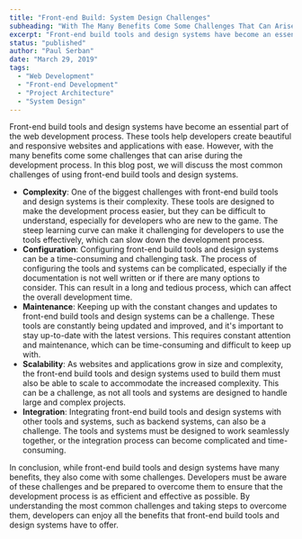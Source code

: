 ```yaml
---
title: "Front-end Build: System Design Challenges"
subheading: "With The Many Benefits Come Some Challenges That Can Arise During The Development Process"
excerpt: "Front-end build tools and design systems have become an essential part of the web development process. These tools help developers create beautiful and responsive websites and applications with ease. However, with the many benefits come some challenges that can arise during the development process. In this blog post, we will discuss the most common challenges of using front-end build tools and design systems."
status: "published"
author: "Paul Serban"
date: "March 29, 2019"
tags:
  - "Web Development"
  - "Front-end Development"
  - "Project Architecture"
  - "System Design"
---
```


Front-end build tools and design systems have become an essential part of the web development process. These tools help developers create beautiful and responsive websites and applications with ease. However, with the many benefits come some challenges that can arise during the development process. In this blog post, we will discuss the most common challenges of using front-end build tools and design systems.

- **Complexity**: One of the biggest challenges with front-end build tools and design systems is their complexity. These tools are designed to make the development process easier, but they can be difficult to understand, especially for developers who are new to the game. The steep learning curve can make it challenging for developers to use the tools effectively, which can slow down the development process.
- **Configuration**: Configuring front-end build tools and design systems can be a time-consuming and challenging task. The process of configuring the tools and systems can be complicated, especially if the documentation is not well written or if there are many options to consider. This can result in a long and tedious process, which can affect the overall development time.
- **Maintenance**: Keeping up with the constant changes and updates to front-end build tools and design systems can be a challenge. These tools are constantly being updated and improved, and it's important to stay up-to-date with the latest versions. This requires constant attention and maintenance, which can be time-consuming and difficult to keep up with.
- **Scalability**: As websites and applications grow in size and complexity, the front-end build tools and design systems used to build them must also be able to scale to accommodate the increased complexity. This can be a challenge, as not all tools and systems are designed to handle large and complex projects.
- **Integration**: Integrating front-end build tools and design systems with other tools and systems, such as backend systems, can also be a challenge. The tools and systems must be designed to work seamlessly together, or the integration process can become complicated and time-consuming.

In conclusion, while front-end build tools and design systems have many benefits, they also come with some challenges. Developers must be aware of these challenges and be prepared to overcome them to ensure that the development process is as efficient and effective as possible. By understanding the most common challenges and taking steps to overcome them, developers can enjoy all the benefits that front-end build tools and design systems have to offer.